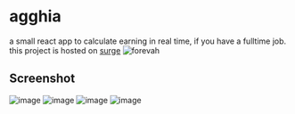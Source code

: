 # agghia
a small react app to calculate earning in real time, if you have a fulltime job.
this project is hosted on [surge](https://agghia.surge.sh/)
![forevah](https://cloud.githubusercontent.com/assets/248805/24879042/66a5cf86-1e2d-11e7-939c-fd059915928f.jpg)
## Screenshot
![image](https://cloud.githubusercontent.com/assets/248805/24840823/befcf9f0-1d6c-11e7-8fa5-837cfc979875.png)
![image](https://cloud.githubusercontent.com/assets/248805/24840825/d7a7149a-1d6c-11e7-88df-c3b1faba98dc.png)
![image](https://cloud.githubusercontent.com/assets/248805/24849920/d2ec4386-1dc5-11e7-82e4-aca0df4c0ad0.png)
![image](https://cloud.githubusercontent.com/assets/248805/24849975/12cd5468-1dc6-11e7-91d2-05b2d37b7058.png)
